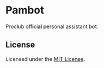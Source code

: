 # Pambot

Proclub official personal assistant bot.

## License

Licensed under the [MIT License](LICENSE).

